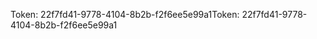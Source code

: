 <span data-ttu-id="62156-101">Token: 22f7fd41-9778-4104-8b2b-f2f6ee5e99a1</span><span class="sxs-lookup"><span data-stu-id="62156-101">Token: 22f7fd41-9778-4104-8b2b-f2f6ee5e99a1</span></span>
